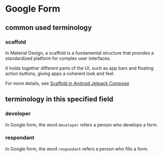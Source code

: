 # Google Form
## common used terminology
### scaffold
In Material Design, a scaffold is a fundamental structure that provides a standardized platform for complex user interfaces. 

It holds together different parts of the UI, such as app bars and floating action buttons, giving apps a coherent look and feel.

For more details, see [Scaffold in Android Jetpack Compose](https://developer.android.com/develop/ui/compose/components/scaffold)

## terminology in this specified field
### developer
In Google form, the word `developer` refers a person who develops a form.

### respondant
In Google form, the word `respondant` refers a person who fills a form.

